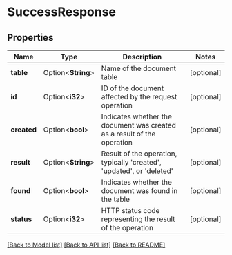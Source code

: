 # SuccessResponse

## Properties

Name | Type | Description | Notes
------------ | ------------- | ------------- | -------------
**table** | Option<**String**> | Name of the document table | [optional]
**id** | Option<**i32**> | ID of the document affected by the request operation | [optional]
**created** | Option<**bool**> | Indicates whether the document was created as a result of the operation | [optional]
**result** | Option<**String**> | Result of the operation, typically 'created', 'updated', or 'deleted' | [optional]
**found** | Option<**bool**> | Indicates whether the document was found in the table | [optional]
**status** | Option<**i32**> | HTTP status code representing the result of the operation | [optional]

[[Back to Model list]](../README.md#documentation-for-models) [[Back to API list]](../README.md#documentation-for-api-endpoints) [[Back to README]](../README.md)


